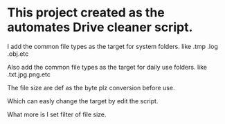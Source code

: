 <h1>This project created as the automates Drive cleaner script.</h1> 
<body>
<p>

I add the common file types as the target for system folders. like .tmp .log .obj.etc <br/>
  
Also add the common file types as the target for daily use folders. like .txt.jpg.png.etc <br/>
  
The file size are def as the byte plz conversion before use. <br/>
  
Which can easly change the target by edit the script. <br/>

What more is I set filter of file size.  <br/>
</p>
</body>

